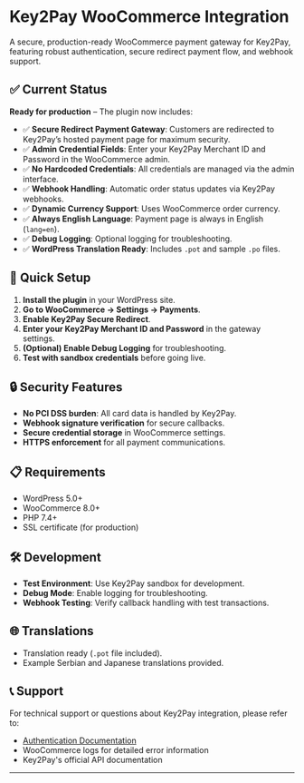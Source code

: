 # Key2Pay WooCommerce Integration

A secure, production-ready WooCommerce payment gateway for Key2Pay, featuring robust authentication, secure redirect payment flow, and webhook support.

## ✅ Current Status

**Ready for production** – The plugin now includes:

- ✅ **Secure Redirect Payment Gateway**: Customers are redirected to Key2Pay’s hosted payment page for maximum security.
- ✅ **Admin Credential Fields**: Enter your Key2Pay Merchant ID and Password in the WooCommerce admin.
- ✅ **No Hardcoded Credentials**: All credentials are managed via the admin interface.
- ✅ **Webhook Handling**: Automatic order status updates via Key2Pay webhooks.
- ✅ **Dynamic Currency Support**: Uses WooCommerce order currency.
- ✅ **Always English Language**: Payment page is always in English (`lang=en`).
- ✅ **Debug Logging**: Optional logging for troubleshooting.
- ✅ **WordPress Translation Ready**: Includes `.pot` and sample `.po` files.

## 🚀 Quick Setup

1. **Install the plugin** in your WordPress site.
2. **Go to WooCommerce → Settings → Payments**.
3. **Enable Key2Pay Secure Redirect**.
4. **Enter your Key2Pay Merchant ID and Password** in the gateway settings.
5. **(Optional) Enable Debug Logging** for troubleshooting.
6. **Test with sandbox credentials** before going live.

## 🔒 Security Features

- **No PCI DSS burden**: All card data is handled by Key2Pay.
- **Webhook signature verification** for secure callbacks.
- **Secure credential storage** in WooCommerce settings.
- **HTTPS enforcement** for all payment communications.

## 📋 Requirements

- WordPress 5.0+
- WooCommerce 8.0+
- PHP 7.4+
- SSL certificate (for production)

## 🛠️ Development

- **Test Environment**: Use Key2Pay sandbox for development.
- **Debug Mode**: Enable logging for troubleshooting.
- **Webhook Testing**: Verify callback handling with test transactions.

## 🌐 Translations

- Translation ready (`.pot` file included).
- Example Serbian and Japanese translations provided.

## 📞 Support

For technical support or questions about Key2Pay integration, please refer to:
- [Authentication Documentation](AUTHENTICATION.md)
- WooCommerce logs for detailed error information
- Key2Pay's official API documentation

---